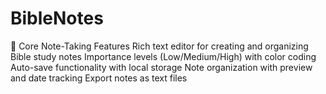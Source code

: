# BibleNotes
📝 Core Note-Taking Features Rich text editor for creating and organizing Bible study notes  Importance levels (Low/Medium/High) with color coding  Auto-save functionality with local storage  Note organization with preview and date tracking  Export notes as text files
